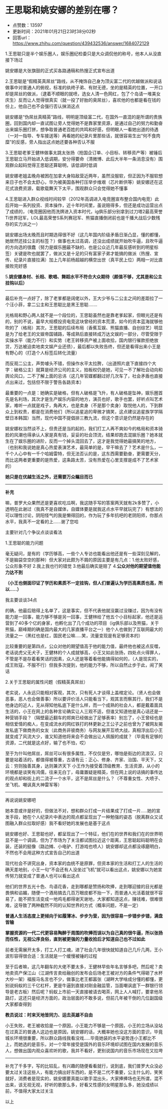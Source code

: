 # 王思聪和姚安娜的差别在哪？
- 点赞数：13597
- 更新时间：2021年01月21日23时38分02秒
- 回答url：https://www.zhihu.com/question/439432536/answer/1684072129
<body>
 <p data-pid="7YpHPM_k">1.王思聪只是半个娱乐圈人，娱乐圈纪检委只是大众调侃他的称号，他本人从没直接下场过</p>
 <p data-pid="pCJnGiM4">姚安娜是大张旗鼓的正式买各路通稿和热搜正式宣布出道</p>
 <p data-pid="gpg-O6IV">2.王思聪是“假精英真屌丝”路线，从不掩饰自己身为顶尖富二代的优越做派和说话做事中对普通人的俯视，标准的纨绔子弟、有财无德，坐的是精英的位置，一开口却是屌丝的做派，（逮着不顺眼的就喷，选女人清一色网红，包了个岛请一堆美女庆生）反而让人觉得很真实（就一投了好胎的臭屌丝），喜欢他的也都是看在钱的份上，他自己也不会强行否认抹消这点</p>
 <p data-pid="3aguU9JO">姚安娜是“伪屌丝真精英”路线，明明是顶级富二代，在国外一直混的是所谓的贵族圈，回到国内却一直试图让旁人觉得她不是靠家里资源，是通过自己的努力和勤奋出来娱乐圈打拼，想争取普通老百姓的共鸣和好感，但明眼人一看她出道的待遇（一对一指导、专车接送等）再看她的纪录片里那些话，就很容易生出“何不食肉糜”的反感，旁人指出这点她还要各种否认不服</p>
 <p data-pid="X0-yPqIZ">3.王思聪老爹王健林做事太跳太张扬（抢国企订单、小目标、转移资产等）被锤后王思聪立马开始进入低调期，安分得要命（清微博、此后大半年一条消息没有）围观群众起码觉得王思聪还算聪明，该低调时低调</p>
 <p data-pid="pjiLJRaw">姚安娜老姐孟晚舟被困在加拿大身陷敌营近两年，虽然没服软，但正因为不服软想来日子也不会太舒心，华为被美国各种打压举步维艰（芯片断供等）姚安娜还在这花式浪费资源，载歌载舞天下太平，围观群众只会觉得她不懂事</p>
 <p data-pid="n-IoWFhG">4.王思聪进入群众视线时间较早（2012年高调进入电竞圈宣布整合国内电竞）此后开始一系列投资、资本操作，近十年时间里，虽说赔得多，但还是成功运营出点了成绩的，（电竞圈因他而洗牌进入资本时代，ig俱乐部分别拿到过刀塔2最高荣誉Ti世界冠军，LOL最高荣誉S系列赛冠军、熊猫直播倒闭前也是千播大战后少数残存的实力派之一）</p>
 <p data-pid="ZL4zFmWT">姚安娜出场太晚而且时期选得很不好（这几年国内阶级矛盾日渐凸显，懂的都懂，她居然还挂公主的标签？）做事也太过高调，还没出成绩就开始吹牛逼，且吹牛逼的方向选的很蠢（努力是娱乐圈最不缺的，也是公众近几年最反感听到的明星标签）关键是吹也就罢了，做派又是十足的只有富家子弟才能搞的做派（热搜、宣传、纪录片直接拉满）加上几年前杨超越的横空出世（真平民上位）两相一对比直接败完好感</p>
 <p data-pid="qAQYUoh0">5.<b>姚安娜身材、长相、歌唱、舞蹈水平不符合大众期待（颜值不够，尤其是和公主挂钩以后）</b></p>
 <hr>
 <p data-pid="TB4fublb">最后补充一点好了，除了老爹都是阔佬以外，王大少爷与二公主之间的差距拉了一个汪小菲，拿二公主和王思聪比是黑王思聪.......</p>
 <p data-pid="k56qHlTX">光格局和野心两人就不是一个段位的，王思聪虽然也是靠老爹起家，但眼光还是有的，别的不说，最早大规模投资电竞这块曾经的资本荒漠，如今的资本蓝海就够他吹的了（格局）其次，王思聪的后续布局（香蕉互娱、熊猫直播、自创综艺）明显是为了给老王的文娱帝国铺路，等成熟后直接转成万达文娱的一部分，尽管受限于实操水平（能力不行）和实势（老王转移资产被上面收拾，国内银行催款拒绝放贷，万达被迫卖地卖文娱产业还债），最后都以失败告终，但还是看得出来小王是有野心的（打造个人标签后转化流量）</p>
 <p data-pid="mOlyGeBl">而反观二公主，声势噱头不错，但操作水平太拉胯，（出道照片底下直接四个大字：破格公主）就算是经济公司的主义，拍板权仍是她，可见一不了解社会动向和舆论风口，二不了解上面的忌讳（这几年官媒都翻过好几次车了，社会矛盾也直接点出来过，包括但不限于警告各路资本）</p>
 <p data-pid="lDbBGSvW">最重要的一点是：她确实是破格，但有人破格是飞升，有人破格是坠神，娱乐圈首先是名利场，其次才是生产娱乐内容的地方，演员也好，歌手也罢，好听点叫艺术家，难听一点就是戏子，角再大，也是卖身（不是那个卖身）取悦他人的，下到群众上到权贵，都是在消费他们（所以追星追的卑微才搞笑，这点建议追星族学学隔壁日本韩国）当然，现代中国不提倡排三教九流，但这个意识是仍然是存在的</p>
 <p data-pid="PAKPsnsz">姚安娜权当然谈不上，但贵还是当的起的，我们打工人再不爽如今的格局和资本骑脸的风潮也得承认人家是真有钱，妥妥的社会顶流，结果却跑去混娱乐圈？她本就生在了娱乐圈的进阶，反而一个掉头混回去了，这才是我觉得她最搞笑的地方，（也别和我说她是真心热爱表演艺术，最简单的是，早干嘛去了？艺术是什么，一千个人心中有一千个哈姆雷特，但无法否认的是，这东西需要勤奋，更需要天分，而比这两者更重要的是热爱，这条路太苦，没有热爱在心里支撑是成不了艺术家的）</p>
 <p data-pid="tXAC4-qC"><b>她只是在优越生活之外，还需要万众瞩目而已</b></p>
 <hr>
 <p data-pid="jTl0xu8i"><b>补充</b></p>
 <p data-pid="pLI6WazW">嘛，普罗大众果然还是更喜欢吃瓜啊，我这随手写的答案两天就有2k多赞了，小透明在此谢过（我真不是自媒体，自媒体要是就我这点水平早就玩完了）有想法的可以理性讨论，阴阳怪气的我是懒得回的，作为玩了多年抗吧的老阴阳师，你那点水平，我真不一定看的上......谢了您哈</p>
 <p data-pid="Swq048e2">主要针对几个争议点谈谈看法</p>
 <p data-pid="f_PPMIWF">1.王思聪的能力问题</p>
 <p data-pid="0Jj7Rpnj">毫无疑问，是有的（学历够高，一些个人专访也能看出他还是有一些深刻见解的，不是脑袋空空的那种）但大家对此颇为不屑的原因主要是有几点：1.他太败好感，公众形象不好 2.我上我也行的错觉 3.他最后确实是赔了 4.<b>公众对他的期望值他能力达不到</b></p>
 <p data-pid="zeq94p1b"><b>（小王也侧面印证了学历和素质不一定挂钩，但人们普遍认为学历高素质也高，所以.....）</b></p>
 <p data-pid="B0sta2Cj">我主要谈谈34点</p>
 <p data-pid="yH-k-fQ9">的确，他最后赔得上名单了，这是事实，但不代表他就没赢过没赚过，因为有没有能力是一回事，能力够不够是另一回事，王健林给了他五个小目标起家，他还是运营到了40多个亿的身家，也孵化出了几个成功的项目（ig俱乐部以及熊猫，关于熊猫，巅峰期的确是国内最大的几家直播平台之一）他个人也做到了互联网最大的流量之一（黑红也是红，国民老公嘛.....笑，流量变现是有足够资本的）</p>
 <p data-pid="EUhFyF0K">比较重要的是第四点，公众对他的期望值高于他的能力值，最终他也被这点反噬，老话说虎父无犬子，王健林的个人成就够高，小王又如此张扬，四处点火得罪人，不管是不是存着看笑话的因素，众人还是等着看他能搞得如何的，（人是现实的，成王败寇，不服不行）但我多次提到，他的能力不够，所以自然止步于此，闹了笑话</p>
 <p data-pid="PQ5pvjOf">2.关于王思聪的属性问题（假精英真屌丝）</p>
 <p data-pid="AWy7cqHk">老实说，人永远只能相对客观，其次，只有死人才谈得上盖棺定论。（贤人也会做恶事，恶人也会做善事）所以要评价活人只能看当下，观其言而察其行，我们不是他身边的近人，无从得知他私底下是什么样，而一个成熟的社会人，都是戴着面具生活的，小王在网上的各种言论确实让人三观不适，但谁又知道他是真心话还是一种营销手段？（隔壁最近翻车的郑爽已经做出了足够表率）别忘了，小王曾经也是相信爱情的痴人，在变成流水的网红铁打的林更新之王公子之前也曾为了被网友揭发私底下做商务的女友（此商务非彼商务）与网友展开互喷大战，真相浮出后小王就变成了风流大少，谁又知道他将来会不会做出让人佩服的成就？（毕竟有足够的资源，二代就是这点好，输了也不怕，哎）</p>
 <p data-pid="1ti-8RIW">至于为什叫他屌丝，屌丝可以有很多属性，不仅仅是穷，哪怕是街边的流浪汉，只要是站着活的，都值得被尊重，古语有云：正心、修身、齐家、治国、平天下，又云：穷则独善其身，达则兼济天下 小王作为接受着顶级教育、生活资源，从小的环境都是谈笑有鸿儒，往来无白丁，毋庸置疑是精英，但在网上说的话搞的事传达的观点却和街上的二流子一个水平，这不是屌丝是什么？（不尊重女性、大喷子、坐飞机、嘲讽真大神雷军等）</p>
 <hr>
 <p data-pid="3vUKWYIp">再说说姚安娜吧</p>
 <p data-pid="eH_UCkhc">她本意或许是好的，但做法不对，想和群众打成一片结果成了打成一片.....她的宣发手段，她在个人纪录片中表达的观点都呈现出了一种勉强的姿态（脱离群众又试图融入群众拉取好感）我不看好她的发展也是基于这点</p>
 <p data-pid="MMcXS3n-">姚安娜也好、王思聪也好，都呈现出了一个特征，他们在的世界和我们在的世界明显不是一个调调，但为了市场为了关注都试图拉近这个距离，王思聪起码聪明在会装，还装的挺像（路边摊、小电驴、打游戏也喷人）姚安娜却这点都没琢磨明白，不然也不会用这种方式宣告自己的出道</p>
 <p data-pid="gxiQZ6rC">现代社会不讲究出身，资本家的血统不是原罪，但资本家的生活和打工人的生活的确天差地别，小王一句“不会还有人没坐过飞机”就可以看出这点，姚安娜以为她宣传努力就变成了普通人也可以看出这点</p>
 <p data-pid="Mg0A2VZk">他们的世界五光十色、鸟语花香，走到哪都是赞扬和吹捧，走到哪迎接的目光都是畏惧和谄媚，随便一个酒局搞去几百万眼皮都不抬一下，而普通人光活着就很不容易了，能不把生活变成一地鸡毛都得谢天谢地，大家都知道这点，赚钱难，很难很难，这导致了两种截然不同的认知世界的方式（概率问题，不是一定）</p>
 <p data-pid="-_hTXe9x"><b>普通人生活态度上更倾向于如履薄冰、步步为营，因为很容易一步错步步错，满盘皆输</b></p>
 <p data-pid="9W1Svn9C"><b>掌握资源的一代二代更容易陶醉于周围的吹捧而误以为自己真的很牛逼，所以张扬而任性，无视公序良俗，直到被更强的力量收拾后才知道自己也不过如此</b></p>
 <p data-pid="CaSH79Z5">前者无需展开太多，打工人打工魂，进了社会几年很快就知道自己几斤几两，王小波形容得很合适：生活就是一个缓慢被锤的过程</p>
 <p data-pid="U_QQHJ53">至于后者嘛，这几年翻车的大佬不要太多，王健林早些年名言够多吧，然后呢？卖地卖资产保江山（江湖传言卖给融创的发布会后场老王被对方的条件气得砸了水杯大吵一架）福报马名言也不少，做事比老王都嚣张（湖畔大学啥成分懂的都懂，更别说蚂蚁的三千亿杠杆，更是牛逼到直接对刚金融监管，当面嘲讽底下一群银行领导是老古板）然后呢？蚂蚁上市前一天直接被请去喝茶，网上人人喊打，要拿他吊路灯，这还只是经济方面的，政治层面的不敢多说，但前几年被干倒的几位副国级大家都查得到</p>
 <p data-pid="Ev8TWeZ6"><b>教员说过：时来天地皆同力、运去英雄不自由</b></p>
 <p data-pid="udKg_D2r">小王失败，老王被收拾是一个原因，小王能力不够是一个原因，小王的立场从没站在过真正的普通人这边也是原因，姚安娜的话，大概率她也没这方面的意识，毕竟城长环境很重要，所以群众路线我看没戏.....毕竟她装的水平姿势连小王都比不上，而她选的是音乐，对一个常年接受是国外的音乐环境却试图在国内发展的音乐人，想做出国内观众喜欢听的歌，我并不看好，更别说国内的音乐市场现在又拉垮</p>
 <hr>
 <p data-pid="W03QCfQW">补充了千多字，写的比较乱，有兴趣的随便看看就行，说到底，我们普罗大众没必要太过关注这些人，有能力搞出好东西的，是不是二代不重要，公主什么的，笑笑就好，消费者是现实的，姚安娜要真能以歌手混出头，大家捧捧场也无所谓，混不出来，该无视无视，好听的歌那么多，好看又性感的女明星那么多，她没成绩以前，不值得大家太过关注</p>
 <p data-pid="vva_3qey">以上</p>
 <p></p>
 <p></p>
</body>